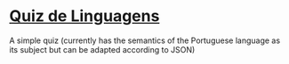 # [Quiz de Linguagens](https://hacker-bug-hunter.github.io/quiz)

A simple quiz (currently has the semantics of the Portuguese language as its subject but can be adapted according to JSON)
